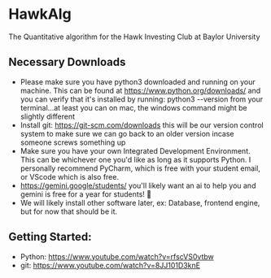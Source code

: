 # HawkAlg
The Quantitative algorithm for the Hawk Investing Club at Baylor University

## Necessary Downloads
- Please make sure you have python3 downloaded and running on your machine. This can be found at https://www.python.org/downloads/ and you can verify that it's installed by running: python3 --version from your terminal...at least you can on mac, the windows command might be slightly different
- Install git: https://git-scm.com/downloads this will be our version control system to make sure we can go back to an older version incase someone screws something up
- Make sure you have your own Integrated Development Environment. This can be whichever one you'd like as long as it supports Python. I personally recommend PyCharm, which is free with your student email, or VScode which is also free.
- https://gemini.google/students/ you'll likely want an ai to help you and gemini is free for a year for students! 🎉
- We will likely install other software later, ex: Database, frontend engine, but for now that should be it.

## Getting Started:
- Python: https://www.youtube.com/watch?v=rfscVS0vtbw
- git: https://www.youtube.com/watch?v=8JJ101D3knE

 
